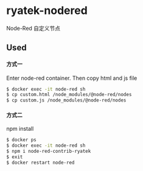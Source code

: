 # ryatek-nodered
Node-Red 自定义节点

## Used

#### 方式一
Enter node-red container. Then copy html and js file
```bash
$ docker exec -it node-red sh
$ cp custom.html /node_modules/@node-red/nodes
$ cp custom.js /node_modules/@node-red/nodes
```

#### 方式二
npm install
```bash
$ docker ps
$ docker exec -it node-red sh 
$ npm i node-red-contrib-ryatek
$ exit
$ docker restart node-red
```
